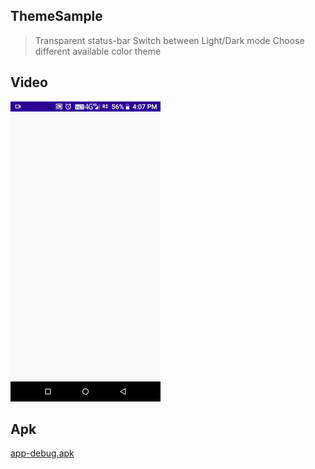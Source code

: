 ## **ThemeSample**
> Transparent status-bar
> Switch between Light/Dark mode
> Choose different available color theme

## **Video**
![](src/video.gif)

## **Apk**
[app-debug.apk](src/app-debug.apk?raw=true)
